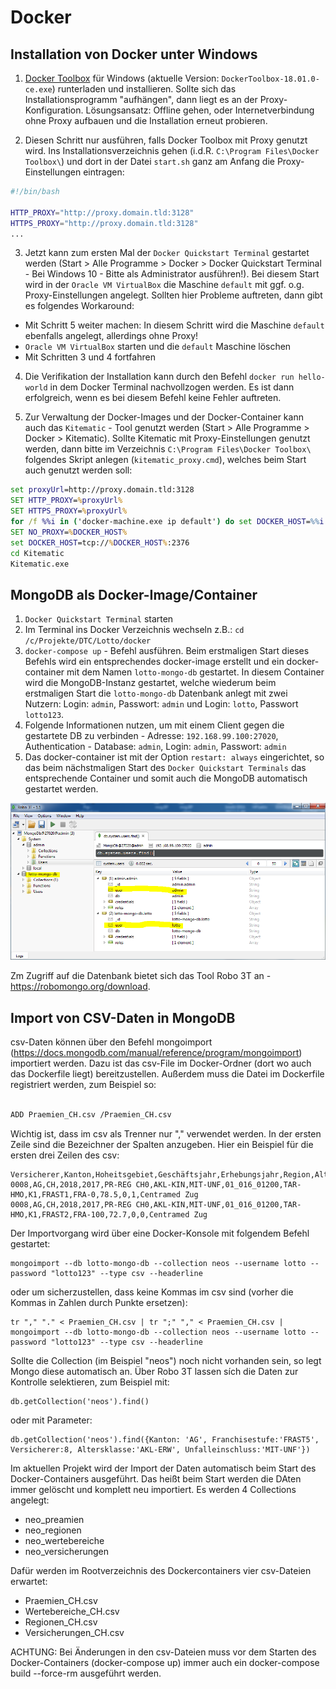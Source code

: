 # Docker

## Installation von Docker unter Windows

1. [Docker Toolbox](https://github.com/docker/toolbox/releases) für Windows (aktuelle Version: `DockerToolbox-18.01.0-ce.exe`) runterladen und installieren. Sollte sich das Installationsprogramm "aufhängen", dann liegt es an der Proxy-Konfiguration. Lösungsansatz: Offline gehen, oder Internetverbindung ohne Proxy aufbauen und die Installation erneut probieren.

2. Diesen Schritt nur ausführen, falls Docker Toolbox mit Proxy genutzt wird. Ins Installationsverzeichnis gehen (i.d.R. `C:\Program Files\Docker Toolbox\`) und dort in der Datei `start.sh` ganz am Anfang die Proxy-Einstellungen eintragen:
```bash
#!/bin/bash

HTTP_PROXY="http://proxy.domain.tld:3128"
HTTPS_PROXY="http://proxy.domain.tld:3128"
...

```
3. Jetzt kann zum ersten Mal der `Docker Quickstart Terminal` gestartet werden (Start > Alle Programme > Docker > Docker Quickstart Terminal - Bei Windows 10 - Bitte als Administrator ausführen!). Bei diesem Start wird in der `Oracle VM VirtualBox` die Maschine `default` mit ggf. o.g. Proxy-Einstellungen angelegt. Sollten hier Probleme auftreten, dann gibt es folgendes Workaround:
 - Mit Schritt 5 weiter machen: In diesem Schritt wird die Maschine `default` ebenfalls angelegt, allerdings ohne Proxy!
 - `Oracle VM VirtualBox` starten und die `default` Maschine löschen
 - Mit Schritten 3 und 4 fortfahren

4. Die Verifikation der Installation kann durch den Befehl `docker run hello-world` in dem Docker Terminal nachvollzogen werden. Es ist dann erfolgreich, wenn es bei diesem Befehl keine Fehler auftreten.

5. Zur Verwaltung der Docker-Images und der Docker-Container kann auch das `Kitematic` - Tool genutzt werden (Start > Alle Programme > Docker > Kitematic). Sollte Kitematic mit Proxy-Einstellungen genutzt werden, dann bitte im Verzeichnis `C:\Program Files\Docker Toolbox\` folgendes Skript anlegen (`kitematic_proxy.cmd`), welches beim Start auch genutzt werden soll:       

```cmd
set proxyUrl=http://proxy.domain.tld:3128
SET HTTP_PROXY=%proxyUrl%
SET HTTPS_PROXY=%proxyUrl%
for /f %%i in ('docker-machine.exe ip default') do set DOCKER_HOST=%%i
SET NO_PROXY=%DOCKER_HOST%
set DOCKER_HOST=tcp://%DOCKER_HOST%:2376
cd Kitematic
Kitematic.exe
```

## MongoDB als Docker-Image/Container
1. `Docker Quickstart Terminal` starten
2. Im Terminal ins Docker Verzeichnis wechseln z.B.: `cd /c/Projekte/DTC/Lotto/docker`
3. `docker-compose up` - Befehl ausführen. Beim erstmaligen Start dieses Befehls wird ein entsprechendes docker-image erstellt und ein docker-container mit dem Namen `lotto-mongo-db` gestartet. In diesem Container wird die MongoDB-Instanz gestartet, welche wiederum beim erstmaligen Start die `lotto-mongo-db` Datenbank anlegt mit zwei Nutzern: Login: `admin`, Passwort: `admin` und Login: `lotto`, Passwort `lotto123`.
4. Folgende Informationen nutzen, um mit einem Client gegen die gestartete DB zu verbinden - Adresse: `192.168.99.100:27020`, Authentication - Database: `admin`, Login: `admin`, Passwort: `admin`
5. Das docker-container ist mit der Option `restart: always` eingerichtet, so das beim nächstmaligen Start des `Docker Quickstart Terminals` das entsprechende Container und somit auch die MongoDB automatisch gestartet werden.

![MongoDB](../doc/mongodb.png "MongoDB")

Zm Zugriff auf die Datenbank bietet sich das Tool Robo 3T an - https://robomongo.org/download. 

## Import von CSV-Daten in MongoDB
csv-Daten können über den Befehl mongoimport (https://docs.mongodb.com/manual/reference/program/mongoimport) importiert werden.
Dazu ist das csv-File im Docker-Ordner (dort wo auch das Dockerfile liegt) bereitzustellen. Außerdem muss die Datei im Dockerfile registriert werden, zum Beispiel so:

```bash

ADD Praemien_CH.csv /Praemien_CH.csv

```

Wichtig ist, dass im csv als Trenner nur "," verwendet werden. In der ersten Zeile sind die Bezeichner der Spalten anzugeben. 
Hier ein Beispiel für die ersten drei Zeilen des csv:

```
Versicherer,Kanton,Hoheitsgebiet,Geschäftsjahr,Erhebungsjahr,Region,Altersklasse,Unfalleinschluss,Tarif,Tariftyp,Altersuntergruppe,Franchisestufe,Franchise,Prämie,isBaseP,isBaseF,Tarifbezeichnung
0008,AG,CH,2018,2017,PR-REG CH0,AKL-KIN,MIT-UNF,01_016_01200,TAR-HMO,K1,FRAST1,FRA-0,78.5,0,1,Centramed Zug
0008,AG,CH,2018,2017,PR-REG CH0,AKL-KIN,MIT-UNF,01_016_01200,TAR-HMO,K1,FRAST2,FRA-100,72.7,0,0,Centramed Zug
```

Der Importvorgang wird über eine Docker-Konsole mit folgendem Befehl gestartet:

```
mongoimport --db lotto-mongo-db --collection neos --username lotto --password "lotto123" --type csv --headerline
```
oder um sicherzustellen, dass keine Kommas im csv sind (vorher die Kommas in Zahlen durch Punkte ersetzen): 

```
tr "," "." < Praemien_CH.csv | tr ";" "," < Praemien_CH.csv | mongoimport --db lotto-mongo-db --collection neos --username lotto --password "lotto123" --type csv --headerline
```

Sollte die Collection (im Beispiel "neos") noch nicht vorhanden sein, so legt Mongo diese automatisch an. 
Über Robo 3T lassen sích die Daten zur Kontrolle selektieren, zum Beispiel mit:

```
db.getCollection('neos').find()
```
oder mit Parameter:
```
db.getCollection('neos').find({Kanton: 'AG', Franchisestufe:'FRAST5', Versicherer:8, Altersklasse:'AKL-ERW', Unfalleinschluss:'MIT-UNF'})
```

Im aktuellen Projekt wird der Import der Daten automatisch beim Start des Docker-Containers ausgeführt. 
Das heißt beim Start werden die DAten immer gelöscht und komplett neu importiert. Es werden 4 Collections angelegt:
- neo_preamien
- neo_regionen
- neo_wertebereiche
- neo_versicherungen

Dafür werden im Rootverzeichnis des Dockercontainers vier csv-Dateien erwartet:

- Praemien_CH.csv
- Wertebereiche_CH.csv
- Regionen_CH.csv
- Versicherungen_CH.csv

ACHTUNG: Bei Änderungen in den csv-Dateien muss vor dem Starten des Docker-Containers (docker-compose up) immer auch ein docker-compose build --force-rm ausgeführt werden.
 